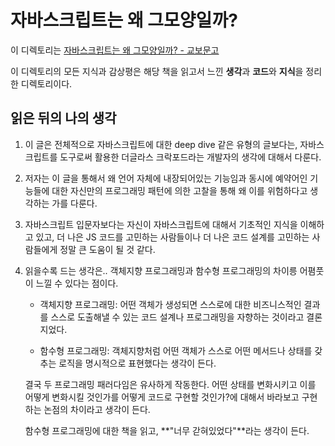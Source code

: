 # 자바스크립트는 왜 그모양일까?

이 디렉토리는 [자바스크립트는 왜 그모양일까? - 교보문고](https://product.kyobobook.co.kr/detail/S000001033091)

이 디렉토리의 모든 지식과 감상평은 해당 책을 읽고서 느낀 **생각**과 **코드**와 **지식**을 정리한 디렉토리이다.

## 읽은 뒤의 나의 생각

1. 이 글은 전체적으로 자바스크립트에 대한 deep dive 같은 유형의 글보다는, 자바스크립트를 도구로써 활용한 더글라스 크락포드라는 개발자의 생각에 대해서 다룬다.

2. 저자는 이 글을 통해서 왜 언어 자체에 내장되어있는 기능임과 동시에 예약어인 기능들에 대한 자신만의 프로그래밍 패턴에 의한 고찰을 통해 왜 이를 위험하다고 생각하는 가를 다룬다.

3. 자바스크립트 입문자보다는 자신이 자바스크립트에 대해서 기초적인 지식을 이해하고 있고, 더 나은 JS 코드를 고민하는 사람들이나 더 나은 코드 설계를 고민하는 사람들에게 정말 큰 도움이 될 것 같다.

4. 읽을수록 드는 생각은.. 객체지향 프로그래밍과 함수형 프로그래밍의 차이릉 어폄풋이 느낄 수 있다는 점이다.

   - 객체지향 프로그래밍: 어떤 객체가 생성되면 스스로에 대한 비즈니스적인 결과를 스스로 도출해낼 수 있는 코드 설계나 프로그래밍을 자향하는 것이라고 결론지었다.

   - 함수형 프로그래밍: 객체지향처럼 어떤 객체가 스스로 어떤 메서드나 상태를 갖추는 로직을 명시적으로 표현했다는 생각이 든다.

   결국 두 프로그래밍 패러다임은 유사하게 작동한다. 어떤 상태를 변화시키고 이를 어떻게 변화시킬 것인가를 어떻게 코드로 구현할 것인가?에 대해서 바라보고 구현하는 논점의 차이라고 생각이 든다.

   함수형 프로그래밍에 대한 책을 읽고, **"너무 갇혀있었다"**라는 생각이 든다.
